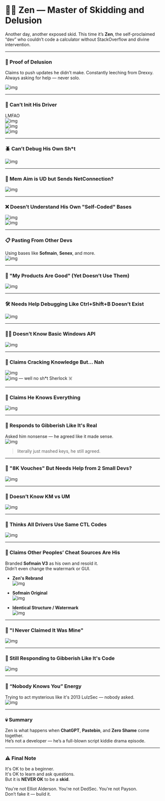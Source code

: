 # 🧘‍♂️ Zen — Master of Skidding and Delusion

Another day, another exposed skid. This time it’s **Zen**, the self-proclaimed “dev” who couldn’t code a calculator without StackOverflow and divine intervention.

---

### 🧠 Proof of Delusion  
Claims to push updates he didn’t make. Constantly leeching from Drexxy. Always asking for help — never solo.

![img](16.png)

---

### 🤡 Can’t Init His Driver  
LMFAO  
![img](1.png)  
![img](2.png)  
![img](3.png)

---

### 🪲 Can’t Debug His Own Sh*t  
![img](4.png)

---

### 🧃 Mem Aim is UD but Sends NetConnection?  
![img](11.png)

---

### ❌ Doesn’t Understand His Own "Self-Coded" Bases  
![img](6.png)  
![img](7.png)

---

### 📋 Pasting From Other Devs  
Using bases like **Sofmain**, **Senex**, and more.  
![img](6.png)

---

### 💬 "My Products Are Good" (Yet Doesn’t Use Them)  
![img](cantdebugpt2.png)

---

### 🛠️ Needs Help Debugging Like Ctrl+Shift+B Doesn’t Exist  
![img](cantdebug.png)

---

### 🧑‍💻 Doesn’t Know Basic Windows API  
![img](9.png)

---

### 🧢 Claims Cracking Knowledge But… Nah  
![img](12.png)  
![img](13.png) — well no sh*t Sherlock ☠️

---

### 📣 Claims He Knows Everything  
![img](14.png)

---

### 🤖 Responds to Gibberish Like It's Real  
Asked him nonsense — he agreed like it made sense.  
![img](17.png)

> literally just mashed keys, he still agreed.

---

### 🧾 "8K Vouches" But Needs Help from 2 Small Devs?  
![img](18.png)

---

### 🔌 Doesn’t Know KM vs UM  
![img](19.png)

---

### 🎯 Thinks All Drivers Use Same CTL Codes  
![img](20.png)

---

### 🧬 Claims Other Peoples’ Cheat Sources Are His  

Branded **Sofmain V3** as his own and resold it.  
Didn’t even change the watermark or GUI.

- **Zen's Rebrand**  
  ![img](skid2.png)

- **Sofmain Original**  
  ![img](sofmain.png)

- **Identical Structure / Watermark**  
  ![img](other.png)

---

### 🧾 "I Never Claimed It Was Mine"  
![img](picproof.png)

---

### 🤯 Still Responding to Gibberish Like It's Code  
![img](jibber.png)

---

### 🚫 “Nobody Knows You” Energy  
Trying to act mysterious like it's 2013 LulzSec — nobody asked.  
![img](zen_unknown.png)

---

### 💀 Summary  

Zen is what happens when **ChatGPT**, **Pastebin**, and **Zero Shame** come together.  
He’s not a developer — he’s a full-blown script kiddie drama episode.

---

### ⚠️ Final Note  

It's OK to be a beginner.  
It's OK to learn and ask questions.  
But it is **NEVER OK** to be a **skid**.

You're not Elliot Alderson. You're not DedSec. You're not Payson.  
Don’t fake it — build it.

